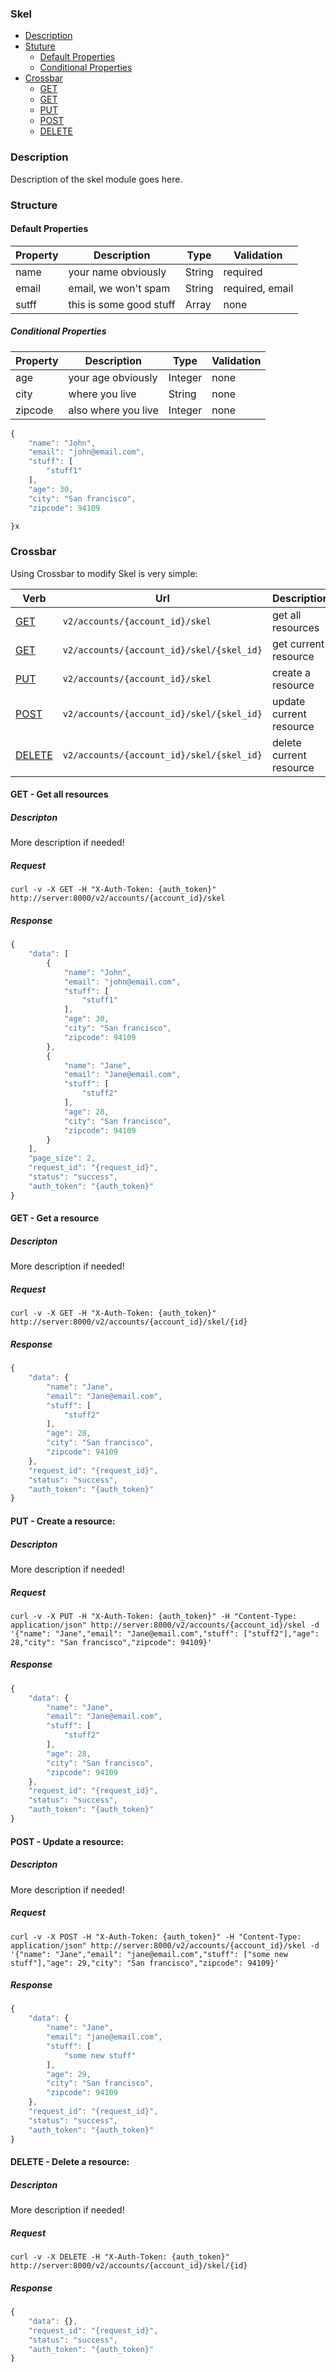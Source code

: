 <!--
Section: Crossbar
Title: Skel
Language: en-US
-->

### Skel

* [Description](#description)
* [Stuture](#structure)
    * [Default Properties](#default-properties)
    * [Conditional Properties](#conditional-properties)
* [Crossbar](#crossbar)
    * [GET](#get-get-all-resources)
    * [GET](#get-get-a-resource)
    * [PUT](#put-create-a-resource)
    * [POST](#post-update-a-resource)
    * [DELETE](#delete-delete-a-resource)

### Description

Description of the skel module goes here.

### Structure

#### Default Properties

Property  | Description | Type | Validation
------------- | ------------- | ------------- | -------------
name   | your name obviously | String | required
email  | email, we won't spam | String | required, email
sutff | this is some good stuff | Array | none

##### Conditional Properties

Property  | Description | Type | Validation
------------- | ------------- | ------------- | -------------
age   | your age obviously | Integer | none
city  | where you live | String | none
zipcode  | also where you live | Integer | none

``` javascript
{
    "name": "John",
    "email": "john@email.com",
    "stuff": [
        "stuff1"
    ],
    "age": 30,
    "city": "San francisco",
    "zipcode": 94109

}x
```

### Crossbar

Using Crossbar to modify Skel is very simple:

Verb  | Url | Description
------------- | ------------- | -------------
[GET](#get-get-all-resources)   | `v2/accounts/{account_id}/skel` | get all resources
[GET](#get-get-a-resource) | `v2/accounts/{account_id}/skel/{skel_id}` | get current resource
[PUT](#put-create-a-resource)  | `v2/accounts/{account_id}/skel` | create a resource
[POST](#post-update-a-resource)  | `v2/accounts/{account_id}/skel/{skel_id}` | update current resource
[DELETE](#delete-delete-a-resource)  | `v2/accounts/{account_id}/skel/{skel_id}` | delete current resource


#### GET - Get all resources

##### Descripton

More description if needed!

##### Request

    curl -v -X GET -H "X-Auth-Token: {auth_token}" http://server:8000/v2/accounts/{account_id}/skel

##### Response

``` javascript
{
    "data": [
        {
            "name": "John",
            "email": "john@email.com",
            "stuff": [
                "stuff1"
            ],
            "age": 30,
            "city": "San francisco",
            "zipcode": 94109
        },
        {
            "name": "Jane",
            "email": "Jane@email.com",
            "stuff": [
                "stuff2"
            ],
            "age": 28,
            "city": "San francisco",
            "zipcode": 94109
        }
    ],
    "page_size": 2,
    "request_id": "{request_id}",
    "status": "success",
    "auth_token": "{auth_token}"
}
```

#### GET - Get a resource

##### Descripton

More description if needed!

##### Request

    curl -v -X GET -H "X-Auth-Token: {auth_token}" http://server:8000/v2/accounts/{account_id}/skel/{id}

##### Response

``` javascript
{
    "data": {
        "name": "Jane",
        "email": "Jane@email.com",
        "stuff": [
            "stuff2"
        ],
        "age": 28,
        "city": "San francisco",
        "zipcode": 94109
    },
    "request_id": "{request_id}",
    "status": "success",
    "auth_token": "{auth_token}"
}
```

#### PUT - Create a resource:

##### Descripton

More description if needed!

##### Request

    curl -v -X PUT -H "X-Auth-Token: {auth_token}" -H "Content-Type: application/json" http://server:8000/v2/accounts/{account_id}/skel -d '{"name": "Jane","email": "Jane@email.com","stuff": ["stuff2"],"age": 28,"city": "San francisco","zipcode": 94109}'

##### Response

``` javascript
{
    "data": {
        "name": "Jane",
        "email": "Jane@email.com",
        "stuff": [
            "stuff2"
        ],
        "age": 28,
        "city": "San francisco",
        "zipcode": 94109
    },
    "request_id": "{request_id}",
    "status": "success",
    "auth_token": "{auth_token}"
}
```

#### POST - Update a resource:

##### Descripton

More description if needed!

##### Request

    curl -v -X POST -H "X-Auth-Token: {auth_token}" -H "Content-Type: application/json" http://server:8000/v2/accounts/{account_id}/skel -d '{"name": "Jane","email": "jane@email.com","stuff": ["some new stuff"],"age": 29,"city": "San francisco","zipcode": 94109}'

##### Response

``` javascript
{
    "data": {
        "name": "Jane",
        "email": "jane@email.com",
        "stuff": [
            "some new stuff"
        ],
        "age": 29,
        "city": "San francisco",
        "zipcode": 94109
    },
    "request_id": "{request_id}",
    "status": "success",
    "auth_token": "{auth_token}"
}
```

#### DELETE - Delete a resource:

##### Descripton

More description if needed!

##### Request

    curl -v -X DELETE -H "X-Auth-Token: {auth_token}" http://server:8000/v2/accounts/{account_id}/skel/{id}

##### Response

``` javascript
{
    "data": {},
    "request_id": "{request_id}",
    "status": "success",
    "auth_token": "{auth_token}"
}
```